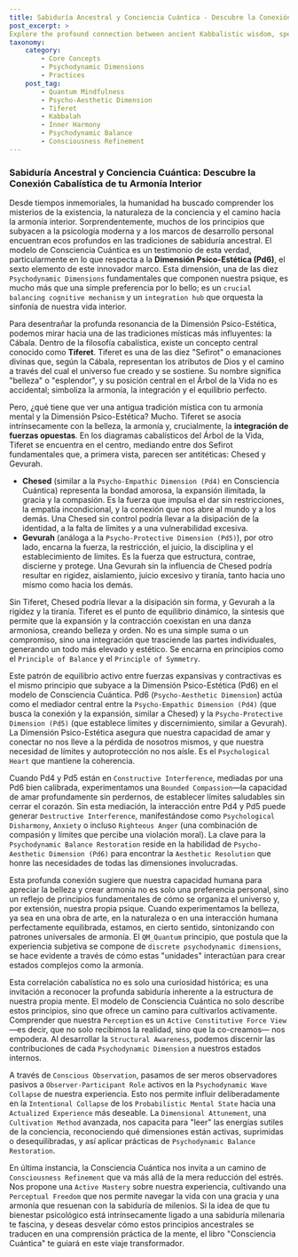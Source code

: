 ```yaml
---
title: Sabiduría Ancestral y Conciencia Cuántica - Descubre la Conexión Cabalística de tu Armonía Interior
post_excerpt: >
Explore the profound connection between ancient Kabbalistic wisdom, specifically the concept of Tiferet, and the Quantum Mindfulness framework's Psycho-Aesthetic Dimension (Pd6). This article reveals how the integration of opposing forces—like compassion and boundaries—is essential for achieving true inner harmony and how understanding this dynamic allows for active mastery of one's psychological landscape.
taxonomy:
    category:
        - Core Concepts
        - Psychodynamic Dimensions
        - Practices
    post_tag:
        - Quantum Mindfulness
        - Psycho-Aesthetic Dimension
        - Tiferet
        - Kabbalah
        - Inner Harmony
        - Psychodynamic Balance
        - Consciousness Refinement
---
```

### Sabiduría Ancestral y Conciencia Cuántica: Descubre la Conexión Cabalística de tu Armonía Interior

Desde tiempos inmemoriales, la humanidad ha buscado comprender los misterios de la existencia, la naturaleza de la conciencia y el camino hacia la armonía interior. Sorprendentemente, muchos de los principios que subyacen a la psicología moderna y a los marcos de desarrollo personal encuentran ecos profundos en las tradiciones de sabiduría ancestral. El modelo de Consciencia Cuántica es un testimonio de esta verdad, particularmente en lo que respecta a la **Dimensión Psico-Estética (Pd6)**, el sexto elemento de este innovador marco. Esta dimensión, una de las diez `Psychodynamic Dimensions` fundamentales que componen nuestra psique, es mucho más que una simple preferencia por lo bello; es un `crucial balancing cognitive mechanism` y un `integration hub` que orquesta la sinfonía de nuestra vida interior.

Para desentrañar la profunda resonancia de la Dimensión Psico-Estética, podemos mirar hacia una de las tradiciones místicas más influyentes: la Cábala. Dentro de la filosofía cabalística, existe un concepto central conocido como **Tiferet**. Tiferet es una de las diez "Sefirot" o emanaciones divinas que, según la Cábala, representan los atributos de Dios y el camino a través del cual el universo fue creado y se sostiene. Su nombre significa "belleza" o "esplendor", y su posición central en el Árbol de la Vida no es accidental; simboliza la armonía, la integración y el equilibrio perfecto.

Pero, ¿qué tiene que ver una antigua tradición mística con tu armonía mental y la Dimensión Psico-Estética? Mucho. Tiferet se asocia intrínsecamente con la belleza, la armonía y, crucialmente, la **integración de fuerzas opuestas**. En los diagramas cabalísticos del Árbol de la Vida, Tiferet se encuentra en el centro, mediando entre dos Sefirot fundamentales que, a primera vista, parecen ser antitéticas: Chesed y Gevurah.

*   **Chesed** (similar a la `Psycho-Empathic Dimension (Pd4)` en Consciencia Cuántica) representa la bondad amorosa, la expansión ilimitada, la gracia y la compasión. Es la fuerza que impulsa el dar sin restricciones, la empatía incondicional, y la conexión que nos abre al mundo y a los demás. Una Chesed sin control podría llevar a la disipación de la identidad, a la falta de límites y a una vulnerabilidad excesiva.
*   **Gevurah** (análoga a la `Psycho-Protective Dimension (Pd5)`), por otro lado, encarna la fuerza, la restricción, el juicio, la disciplina y el establecimiento de límites. Es la fuerza que estructura, contrae, discierne y protege. Una Gevurah sin la influencia de Chesed podría resultar en rigidez, aislamiento, juicio excesivo y tiranía, tanto hacia uno mismo como hacia los demás.

Sin Tiferet, Chesed podría llevar a la disipación sin forma, y Gevurah a la rigidez y la tiranía. Tiferet es el punto de equilibrio dinámico, la síntesis que permite que la expansión y la contracción coexistan en una danza armoniosa, creando belleza y orden. No es una simple suma o un compromiso, sino una integración que trasciende las partes individuales, generando un todo más elevado y estético. Se encarna en principios como el `Principle of Balance` y el `Principle of Symmetry`.

Este patrón de equilibrio activo entre fuerzas expansivas y contractivas es el mismo principio que subyace a la Dimensión Psico-Estética (Pd6) en el modelo de Consciencia Cuántica. Pd6 (`Psycho-Aesthetic Dimension`) actúa como el mediador central entre la `Psycho-Empathic Dimension (Pd4)` (que busca la conexión y la expansión, similar a Chesed) y la `Psycho-Protective Dimension (Pd5)` (que establece límites y discernimiento, similar a Gevurah). La Dimensión Psico-Estética asegura que nuestra capacidad de amar y conectar no nos lleve a la pérdida de nosotros mismos, y que nuestra necesidad de límites y autoprotección no nos aísle. Es el `Psychological Heart` que mantiene la coherencia.

Cuando Pd4 y Pd5 están en `Constructive Interference`, mediadas por una Pd6 bien calibrada, experimentamos una `Bounded Compassion`—la capacidad de amar profundamente sin perdernos, de establecer límites saludables sin cerrar el corazón. Sin esta mediación, la interacción entre Pd4 y Pd5 puede generar `Destructive Interference`, manifestándose como `Psychological Disharmony`, `Anxiety` o incluso `Righteous Anger` (una combinación de compasión y límites que percibe una violación moral). La clave para la `Psychodynamic Balance Restoration` reside en la habilidad de `Psycho-Aesthetic Dimension (Pd6)` para encontrar la `Aesthetic Resolution` que honre las necesidades de todas las dimensiones involucradas.

Esta profunda conexión sugiere que nuestra capacidad humana para apreciar la belleza y crear armonía no es solo una preferencia personal, sino un reflejo de principios fundamentales de cómo se organiza el universo y, por extensión, nuestra propia psique. Cuando experimentamos la belleza, ya sea en una obra de arte, en la naturaleza o en una interacción humana perfectamente equilibrada, estamos, en cierto sentido, sintonizando con patrones universales de armonía. El `QM_Quantum` principio, que postula que la experiencia subjetiva se compone de `discrete psychodynamic dimensions`, se hace evidente a través de cómo estas "unidades" interactúan para crear estados complejos como la armonía.

Esta correlación cabalística no es solo una curiosidad histórica; es una invitación a reconocer la profunda sabiduría inherente a la estructura de nuestra propia mente. El modelo de Consciencia Cuántica no solo describe estos principios, sino que ofrece un camino para cultivarlos activamente. Comprender que nuestra `Perception` es un `Active Constitutive Force View` —es decir, que no solo recibimos la realidad, sino que la co-creamos— nos empodera. Al desarrollar la `Structural Awareness`, podemos discernir las contribuciones de cada `Psychodynamic Dimension` a nuestros estados internos.

A través de `Conscious Observation`, pasamos de ser meros observadores pasivos a `Observer-Participant Role` activos en la `Psychodynamic Wave Collapse` de nuestra experiencia. Esto nos permite influir deliberadamente en la `Intentional Collapse` de los `Probabilistic Mental State` hacia una `Actualized Experience` más deseable. La `Dimensional Attunement`, una `Cultivation Method` avanzada, nos capacita para "leer" las energías sutiles de la conciencia, reconociendo qué dimensiones están activas, suprimidas o desequilibradas, y así aplicar prácticas de `Psychodynamic Balance Restoration`.

En última instancia, la Consciencia Cuántica nos invita a un camino de `Consciousness Refinement` que va más allá de la mera reducción del estrés. Nos propone una `Active Mastery` sobre nuestra experiencia, cultivando una `Perceptual Freedom` que nos permite navegar la vida con una gracia y una armonía que resuenan con la sabiduría de milenios. Si la idea de que tu bienestar psicológico está intrínsecamente ligado a una sabiduría milenaria te fascina, y deseas desvelar cómo estos principios ancestrales se traducen en una comprensión práctica de la mente, el libro "Consciencia Cuántica" te guiará en este viaje transformador.